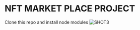 # NFT MARKET PLACE PROJECT

Clone this repo and install node modules
![SHOT3](https://user-images.githubusercontent.com/89279974/181274078-ab72fd48-e198-47c4-93f7-77bb60dc02a3.png)

